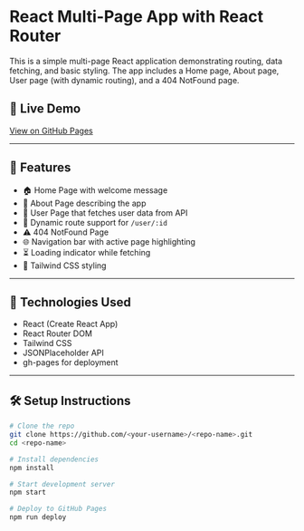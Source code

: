 # React Multi-Page App with React Router

This is a simple multi-page React application demonstrating routing, data fetching, and basic styling. The app includes a Home page, About page, User page (with dynamic routing), and a 404 NotFound page.

## 🚀 Live Demo
[View on GitHub Pages](https://<your-username>.github.io/<repo-name>/)

---

## 📁 Features

- 🏠 Home Page with welcome message
- 📖 About Page describing the app
- 👤 User Page that fetches user data from API
- 🔀 Dynamic route support for `/user/:id`
- ⚠️ 404 NotFound Page
- 🌐 Navigation bar with active page highlighting
- ⏳ Loading indicator while fetching
- 🎨 Tailwind CSS styling

---

## 🔧 Technologies Used

- React (Create React App)
- React Router DOM
- Tailwind CSS
- JSONPlaceholder API
- gh-pages for deployment

---

## 🛠️ Setup Instructions

```bash
# Clone the repo
git clone https://github.com/<your-username>/<repo-name>.git
cd <repo-name>

# Install dependencies
npm install

# Start development server
npm start

# Deploy to GitHub Pages
npm run deploy
